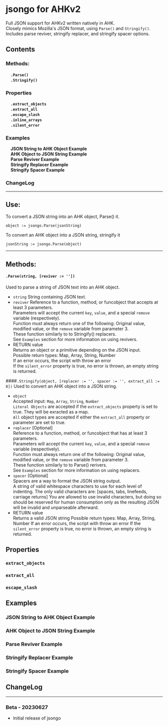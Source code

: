 # jsongo for AHKv2

Full JSON support for AHKv2 written natively in AHK.  
Closely mimics Mozilla's JSON format, using `Parse()` and `Stringify()`.  
Includes parse reviver, stringify replacer, and stringify spacer options.  

## Contents

### Methods:
&nbsp;&nbsp;&nbsp;&nbsp;**`.Parse()`**  
&nbsp;&nbsp;&nbsp;&nbsp;**`.Stringify()`**  

### Properties
&nbsp;&nbsp;&nbsp;&nbsp;**`.extract_objects`**  
&nbsp;&nbsp;&nbsp;&nbsp;**`.extract_all`**  
&nbsp;&nbsp;&nbsp;&nbsp;**`.escape_slash`**  
&nbsp;&nbsp;&nbsp;&nbsp;**`.inline_arrays`**  
&nbsp;&nbsp;&nbsp;&nbsp;**`.silent_error`**  

### Examples
&nbsp;&nbsp;&nbsp;&nbsp;**JSON String to AHK Object Example**  
&nbsp;&nbsp;&nbsp;&nbsp;**AHK Object to JSON String Example**  
&nbsp;&nbsp;&nbsp;&nbsp;**Parse Reviver Example**  
&nbsp;&nbsp;&nbsp;&nbsp;**Stringify Replacer Example**  
&nbsp;&nbsp;&nbsp;&nbsp;**Stringify Spacer Example**  

### ChangeLog

***

## Use:

To convert a JSON string into an AHK object, Parse() it.

```object := jsongo.Parse(jsonString)```

To convert an AHK object into a JSON string, stringify it

```jsonString := jsongo.Parse(object)```

***
## Methods:

#### `.Parse(string, [reviver := ''])`  
Used to parse a string of JSON text into an AHK object.
* `string`
 String containing JSON text.
* `reviver`
 Reference to a function, method, or funcobject that accepts at least 3 parameters.  
 Parameters will accept the current `key`, `value`, and a special `remove` variable (respectively).  
 Function must always return one of the following: Original value, modified value, or the `remove` variable from parameter 3.  
 These function similarly to to Stringify() replacers.  
 See `Examples` section for more information on using revivers.  
* RETURN value  
 Returns an object or a primitive depending on the JSON input.  
 Possible return types: Map, Array, String, Number  
 If an error occurs, the script with throw an error  
 If the `silent_error` property is true, no error is thrown, an empty string is returned.  
 
####`.Stringify(object, [replacer := '', spacer := '', extract_all := 0])`
Used to convert an AHK object into a JSON string.  
* `object`  
 Accepted input: `Map`, `Array`, `String`, `Number`  
 `Literal Objects` are accepted if the `extract_objects` property is set to true. They will be exracted as a map.  
 `All` object types are accepted if either the `extract_all` property or parameter are set to true.  
* `replacer` [Optional]  
 Reference to a function, method, or funcobject that has at least 3 parameters.  
 Parameters will accept the current `key`, `value`, and a special `remove` variable (respectively).  
 Function must always return one of the following: Original value, modified value, or the `remove` variable from parameter 3.  
 These function similarly to to Parse() rerivers.  
 See `Examples` section for more information on using replacers.  
* `spacer` [Optional]  
 Spacers are a way to format the JSON string output.  
 A string of valid whitespace characters to use for each level of indenting.
 The only valid characters are: [spaces, tabs, linefeeds, carriage returns]
 You are allowed to use invalid characters, but doing so should be reserved for human consumption only as the resulting JSON will be invalid and unparseable afterward.  
* RETURN value  
 Returns a valid JSON string
 Possible return types: Map, Array, String, Number
 If an error occurs, the script with throw an error
 If the `silent_error` property is true, no error is thrown, an empty string is returned.


## Properties

### `extract_objects`
### `extract_all`
### `escape_slash`

## Examples

### JSON String to AHK Object Example  
### AHK Object to JSON String Example  
### Parse Reviver Example  
### Stringify Replacer Example  
### Stringify Spacer Example  

## ChangeLog
***
### Beta - 20230627  
* Initial release of jsongo


